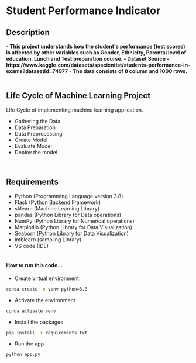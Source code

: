 # Student Performance Indicator


## Description

<b>
- This project understands how the student's performance (test scores) is affected by other variables such as Gender, Ethnicity, Parental level of education, Lunch and Test preparation course.
- Dataset Source - https://www.kaggle.com/datasets/spscientist/students-performance-in-exams?datasetId=74977
- The data consists of 8 column and 1000 rows.
</b><br> <br>

## Life Cycle of Machine Learning Project
Life Cycle of implementing machine learning application.
- Gathering the Data
- Data Preparation
- Data Preprocessing
- Create Model
- Evaluate Model
- Deploy the model
<br>

## Requirements
* Python (Programming Language version 3.8)
* Flask (Python Backend Framework)
* sklearn (Machine Learning Library)
* pandas (Python Library for Data operations)
* NumPy (Python Library for Numerical operations)
* Matplotlib (Python Library for Data Visualization)
* Seaborn (Python Library for Data Visualization)
* imblearn (sampling Library)
* VS code (IDE)
<br><br>

#### How to run this code...
- Create virtual environment
```bash
conda create -n venv python=3.8
```
- Activate the environment
```bash
conda activate venv
```
- Install the packages
```bash
pip install -r requirements.txt
```
- Run the app
```bash
python app.py
